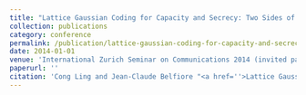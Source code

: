 ```yaml
---
title: "Lattice Gaussian Coding for Capacity and Secrecy: Two Sides of One Coin"
collection: publications
category: conference
permalink: /publication/lattice-gaussian-coding-for-capacity-and-secrecy-two-sides-of-one-coin
date: 2014-01-01
venue: 'International Zurich Seminar on Communications 2014 (invited paper).'
paperurl: ''
citation: 'Cong Ling and Jean-Claude Belfiore "<a href=''>Lattice Gaussian Coding for Capacity and Secrecy: Two Sides of One Coin</a>", International Zurich Seminar on Communications 2014 (invited paper).'
---
```

